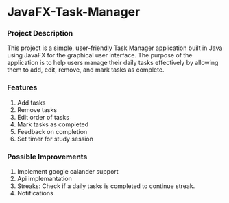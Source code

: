 # JavaFX-Task-Manager

### Project Description
This project is a simple, user-friendly Task Manager application built in Java using JavaFX for the graphical user interface. The purpose of the application is to help users manage their daily tasks effectively by allowing them to add, edit, remove, and mark tasks as complete.

### Features
1. Add tasks
2. Remove tasks
3. Edit order of tasks
4. Mark tasks as completed
5. Feedback on completion
6. Set timer for study session

### Possible Improvements
1. Implement google calander support
2. Api implemantation
3. Streaks: Check if a daily tasks is completed to continue streak.
4. Notifications



